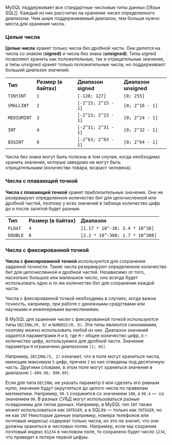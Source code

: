 MySQL поддерживает все стандартные числовые типы данных [[Язык SQL]]. Каждый из них рассчитан на хранение чисел определенного диапазона. Чем шире поддерживаемый диапазон, тем больше нужно места для хранения числа.

### Целые числа

**Целые числа** хранят только числа без дробной части. Они делятся на числа со знаком (**signed)** и числа без знака (**unsigned)**. Типы signed позволяют хранить как положительные, так и отрицательные значения, а типы unsigned хранят только положительные числа, но поддерживают больший диапазон значений.

|   |   |   |   |
|---|---|---|---|
|**Тип**|**Размер (в байтах)**|**Диапазон signed**|**Диапазон unsigned**|
|`TINYINT`|`1`|`[-128; 127]`|`[0; 255]`|
|`SMALLINT`|`2`|`[-2^15; 2^15 - 1]`|`[0; 2^16 - 1]`|
|`MEDIUMINT`|`3`|`[-2^23; 2^23 - 1]`|`[0; 2^24 - 1]`|
|`INT`|`4`|`[-2^31; 2^31 - 1]`|`[0; 2^32 - 1]`|
|`BIGINT`|`8`|`[-2^63; 2^63 - 1]`|`[0; 2^64 - 1]`|

Числа без знака могут быть полезны в том случае, когда необходимо хранить значения, которые заведомо не могут быть отрицательными (количество товара, возраст человека).

### **Числа с плавающей точкой**

**Числа с плавающей точкой** хранят приблизительные значения. Они не резервируют определенное количество бит для целочисленной или дробной частей, поэтому у всех значений в таблице количество цифр до и после запятой будет разным.

|   |   |   |
|---|---|---|
|**Тип**|**Размер (в байтах)**|**Диапазон**|
|`FLOAT`|`4`|`[1.17 * 10^-38; 3.4 * 10^38]`|
|`DOUBLE`|`8`|`[2.2 * 10^-308; 1.7 * 10^308]`|

### Числа с фиксированной точкой

**Числа с фиксированной точкой** используются для сохранения заданной точности. Такие числа резервируют определенное количество бит для целочисленной и дробной частей. Независимо от того, насколько большое или маленькое число, оно всегда будет использовать одно и то же количество бит для сохранения каждой части.

Числа с фиксированной точкой необходимы в случаях, когда важна точность, например, при работе с денежными средствами или научными и инженерными вычислениями.

В MySQL для хранения чисел с фиксированной точкой используются типы `DECIMAL(M, D)` и `NUMERIC(M, D)`. Эти типы являются синонимами, поэтому можно использовать любой из них. Диапазон значений задается параметрами `M` и `D`, где `M` – общее количество цифр, `D` – количество цифр, используемое для дробной части. Значение параметра `M` ограничено диапазоном `[1; 65]`.

Например, `DECIMAL(5, 2)` означает, что в поле могут храниться числа, имеющие максимум `5` цифр, причем `2` из них отведены под десятичную часть. Другими словами, в этом поле могут храниться значения в диапазоне `[-999.99; 999.99]`.

Если для типа `DECIMAL` не указать параметр `D` или сделать его равным нулю, значения будут округляться до целого числа по правилам математики. Например, `99.5` сохранится со значением `100`, а `99.4` —  со значением `99`.
В разных СУБД могут использоваться разные псевдонимы для типов данных. Например, в MySQL тип `INT` также может использоваться как `INTEGER`, а в SQLite — только как `INTEGER`, но не как `INT`
Некоторые данные (например, номера телефонов или почтовые индексы) содержат только числа, но это не значит, что они должны храниться в числовых полях. Например, если мы сохраним почтовый индекс `01234` в числовом поле, то сохранено будет число `1234`, что приведет к потере первой цифры.
